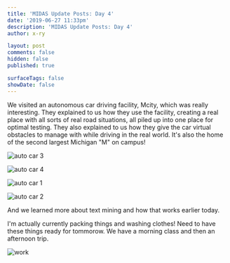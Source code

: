 ```yaml
---
title: 'MIDAS Update Posts: Day 4'
date: '2019-06-27 11:33pm'
description: 'MIDAS Update Posts: Day 4'
author: x-ry	

layout: post
comments: false
hidden: false
published: true

surfaceTags: false
showDate: false
---
```


We visited an autonomous car driving facility, Mcity, which was really interesting. They explained to us how they use the facility, creating a real place with all sorts of real road situations, all piled up into one place for optimal testing. They also explained to us how they give the car virtual obstacles to manage with while driving in the real world. It's also the home of the second largest Michigan "M" on campus! 

![auto car 3](https://x-ry.github.io/assets/images/MIDAS/a3.jpg)

![auto car 4](https://x-ry.github.io/assets/images/MIDAS/a4.jpg)

![auto car 1](https://x-ry.github.io/assets/images/MIDAS/a1.jpg)

![auto car 2](https://x-ry.github.io/assets/images/MIDAS/a2.jpg)

And we learned more about text mining and how that works earlier today.

I'm actually currently packing things and washing clothes! Need to have these things ready for tommorow. We have a morning class and then an afternoon trip.

![work](https://x-ry.github.io/assets/images/MIDAS/work.jpg)
